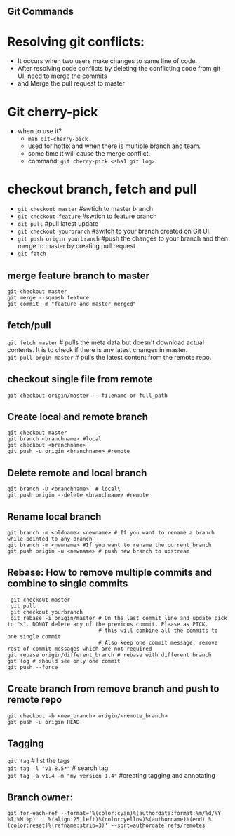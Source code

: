 ## Git Commands

# Resolving git conflicts:
  - It occurs when two users make changes to same line of code.
  - After resolving code conflicts by deleting the conflicting code from git UI, need to merge the commits
  - and Merge the pull request to master

# Git cherry-pick
- when to use it?
  - `man git-cherry-pick`
  - used for hotfix and when there is multiple branch and team.
  - some time it will cause the merge conflict.
  - command:
  `git cherry-pick <sha1 git log>`

# checkout branch, fetch and pull
- `git checkout master` #swtich to master branch 
- `git checkout feature` #swtich to feature branch
- `git pull` #pull latest update
- `git checkout yourbranch` #switch to your branch created on Git UI.
- `git push origin yourbranch` #push the changes to your branch and then merge to master by creating pull request
- `git fetch `

## merge feature branch to master
`git checkout master`\
`git merge --squash feature`\
`git commit -m "feature and master merged"`

## fetch/pull
`git fetch master` # pulls the meta data but doesn't download actual contents. It is to check if there is any latest changes in master.\
`git pull orgin master` # pulls the latest content from the remote repo.

## checkout single file from remote
`git checkout origin/master -- filename or full_path`

## Create local and remote branch
```
git checkout master
git branch <branchname> #local
git checkout <branchname>
git push -u origin <branchname> #remote
```
## Delete remote and local branch
```
git branch -D <branchname>` # local\
git push origin --delete <branchname> #remote
```

## Rename local branch 
```
git branch -m <oldname> <newname> # If you want to rename a branch while pointed to any branch
git branch -m <newname> #If you want to rename the current branch
git push origin -u <newname> # push new branch to upstream
```

## Rebase: How to remove multiple commits and combine to single commits
```
 git checkout master
 git pull
 git checkout yourbranch
 git rebase -i origin/master # On the last commit line and update pick to "s". DONOT delete any of the previous commit. Please as PICK. 
                             # this will combine all the commits to one single commit
                             # Also keep one commit message, remove rest of commit messages which are not required
git rebase origin/different_branch # rebase with different branch
git log # should see only one commit
git push --force
```
## Create branch from remove branch and push to remote repo
```
git checkout -b <new_branch> origin/<remote_branch>
git push -u origin HEAD
```
## Tagging 
`git tag` # list the tags\
`git tag -l "v1.8.5*"` # search tag\
`git tag -a v1.4 -m "my version 1.4"` #creating tagging and annotating 

## Branch owner:
`git for-each-ref --format='%(color:cyan)%(authordate:format:%m/%d/%Y %I:%M %p)    %(align:25,left)%(color:yellow)%(authorname)%(end) %(color:reset)%(refname:strip=3)' --sort=authordate refs/remotes`


